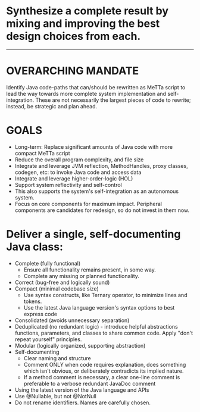 # Synthesize a complete result by mixing and improving the best design choices from each.

----

# OVERARCHING MANDATE
Identify Java code-paths that can/should be rewritten as MeTTa script to lead the way towards more complete system implementation and self-integration.  These are not necessarily the largest pieces of code to rewrite; instead, be strategic and plan ahead.

# GOALS
- Long-term: Replace significant amounts of Java code with more compact MeTTa script
- Reduce the overall program complexity, and file size
- Integrate and leverage JVM reflection, MethodHandles, proxy classes, codegen, etc: to invoke Java code and access data
- Integrate and leverage higher-order-logic (HOL)
- Support system reflectivity and self-control
- This also supports the system's self-integration as an autonomous system.
- Focus on core components for maximum impact.  Peripheral components are candidates for redesign, so do not invest in them now.

# Deliver a single, self-documenting Java class:
 - Complete (fully functional)
    - Ensure all functionality remains present, in some way.  
    - Complete any missing or planned functionality.
 - Correct (bug-free and logically sound)
 - Compact (minimal codebase size)
   - Use syntax constructs, like Ternary operator, to minimize lines and tokens.
   - Use the latest Java language version's syntax options to best express code 
 - Consolidated (avoids unnecessary separation)
 - Deduplicated (no redundant logic) - introduce helpful abstractions functions, parameters, and classes to share common code.  Apply "don't repeat yourself" principles.
 - Modular (logically organized, supporting abstraction)
 - Self-documenting
   - Clear naming and structure
   - Comment ONLY when code requires explanation, does something which isn't obvious, or deliberately contradicts its implied nature.
   - If a method comment is necessary, a clear one-line comment is preferable to a verbose redundant JavaDoc comment
 - Using the latest version of the Java language and APIs
 - Use @Nullable, but not @NotNull
 - Do not rename identifiers. Names are carefully chosen.